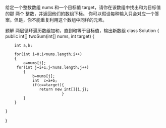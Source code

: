 给定一个整数数组 nums 和一个目标值 target，请你在该数组中找出和为目标值的那 两个 整数，并返回他们的数组下标。
你可以假设每种输入只会对应一个答案。但是，你不能重复利用这个数组中同样的元素。

题解 两层循环遍历数组加和，直到和等于目标值，输出新数组
class Solution {
    public int[] twoSum(int[] nums, int target) {
       
        int a,b;
        
        for(int i=0;i<nums.length;i++)
        {
            a=nums[i];
         for(int j=i+1;j<nums.length;j++)
            {
                b=nums[j];
                int  c=a+b;
                if(c==target){
                   return new int[]{i,j};
                             }
            }
        }
        
    }
    
}
